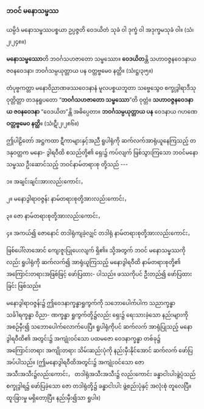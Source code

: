 ### ဘဝင် မနောသမ္ဖဿ

ယမ္ပိဒံ မနောသမ္ဖဿပစ္စယာ ဥပ္ပဇ္ဇတိ ဝေဒယိတံ သုခံ ဝါ ဒုက္ခံ ဝါ အဒုက္ခမသုခံ ဝါ။ (သံ၊၂၊၂၄၈။)

**မနောသမ္ဖဿော**တိ ဘဝင်္ဂသဟဇာတော သမ္ဖဿော။ **ဝေဒယိတ**န္တိ သဟာဝဇ္ဇနဝေဒနာယ ဇ၀နဝေဒနာ၊
ဘဝင်္ဂသမ္ပယုတ္တာယ ပန ဝတ္တဗ္ဗမေ၀ နတ္ထိ။ (သံ၊ဋ္ဌ၊၃၊၅။)

တံပုဗ္ဗကတ္တာ မနောဝိညာဏဖဿဝေဒနာနံ မူလပစ္စယဘူတာ သဗ္ဗေသွေ၀ စက္ခုဒွါရာဒီသု ဝုတ္တိတ္တာ
တဒနုရူပတော “**ဘဝင်္ဂသဟဇာတော သမ္ဖဿော**”တိ ဝုတ္တံ။ **သဟာဝဇ္ဇနဝေဒနာယ ဇ၀နဝေဒနာ** “ဝေဒယိတ”န္တိ
အဓိပ္ပေတာ။ **ဘဝင်္ဂသမ္ပယုတ္တာယ ပန** ဝေဒနာယ ဂဟဏေ **ဝတ္တဗ္ဗမေ၀ နတ္ထိ**။ (သံ၊ဋီ၊၂၊၂၈၆။)

ဤပါဠိတော် အဋ္ဌကထာ ဋီကာများနှင့်အညီ ရူပါရုံကို ဆက်လက်အာရုံယူနေကြသည့် တဒနုဝတ္တက မနော-
ဒွါရဝီထိ စသည်တို့၏ ရှေး၌ ကပ်လျက် ဖြစ်သွားကြသော ဘဝင်မနောသမ္ဖဿ ဦးဆောင်သည့် ဘဝင်နာမ်တရားစု
တို့သည် ---

၁။ အချင်းချင်းအားလည်းကောင်း，

၂။ မနောဒွါရာဝဇ္ဇန်း နာမ်တရားစုတို့အားလည်းကောင်း，

၃။ ဇော နာမ်တရားစုတို့အားလည်းကောင်း，

၄။ အကယ်၍ ဇောနောင် တဒါရုံကျခဲ့လျှင် တဒါရုံ နာမ်တရားစုတို့အားလည်းကောင်း，

ဖြစ်ပေါ်လာအောင် ကျေးဇူးပြုပေးလျက် ရှိ၏။ သို့အတွက် ဘဝင် မနောသမ္ဖဿကိုလည်း ရူပါရုံကို
ဆက်လက်၍ အာရုံယူကြသည့် မနောဒွါရဝီထိ နာမ်တရားစုတို့၏ အကြောင်းတရားအဖြစ်ဖြင့် ဖော်ပြထား-
ပါသည်။ ဖဿကိုပင် ဦးတည်၍ ဖော်ပြထားခြင်း ဖြစ်သည်။

မနောဒွါရာဝဇ္ဇန်း၌ ဤဝေဒနာက္ခန္ဓာရှုကွက်ကို သဘောပေါက်ပါက သညာက္ခန္ဓာ သင်္ခါရက္ခန္ဓာ ဝိညာ-
ဏက္ခန္ဓာ ရှုကွက်တို့၌လည်း ရှေး၌ ရေးသားခဲ့သော နည်းများကို အစဉ်မှီး၍ သဘောပေါက်လောက်ပေပြီ။
ရူပါရုံကိုပင် ဆက်လက် အာရုံပြုသည့် မနောဒွါရဝီထိ၏ အတွင်း၌ အကျုံးဝင်သော ပထမဇော ဝေဒနာက္ခန္ဓာ
တစ်ခု၌ အကြောင်းတရား အကျိုးတရား သိမ်းဆည်းပုံကို နည်းမှီးနိုင်အောင် ဆက်လက် ဖော်ပြအပ်ပါသည်။
(ဤမနောဒွါရဝီထိအတွင်း၌ အကျုံးဝင်သော ဇောအသီးအသီး၌လည်းကောင်း， တဒါရုံအသီးအသီး၌
လည်းကောင်း ခန္ဓာငါးပါးဖွဲ့ပုံသည် စက္ခုဒွါရ၌ ဖော်ပြခဲ့သော ဇော တဒါရုံတို့၌ ခန္ဓာငါးပါး ဖွဲ့စည်းပုံနှင့် အလုံးစုံ
တူလေပြီ။ ထူးခြားမှု မရှိတော့ပြီ။ နည်းမှီး၍သာ ရှုပါ။)